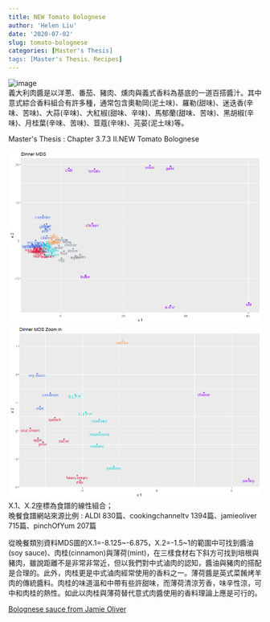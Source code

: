 ```yaml
---
title: NEW Tomato Bolognese
author: 'Helen Liu'
date: '2020-07-02'
slug: tomato-bolognese
categories: [Master's Thesis]
tags: [Master's Thesis、Recipes]
---
```

![image](https://img1.jamieoliver.com/jamieoliver/recipe-database/xtra_med/105276798.jpg?tr=w-400)
\
義大利肉醬是以洋蔥、番茄、豬肉、燻肉與義式香料為基底的一道百搭醬汁。其中意式綜合香料組合有許多種，通常包含奧勒岡(泥土味)、羅勒(甜味)、迷迭香(辛味、苦味)、大蒜(辛味)、大紅椒(甜味、辛味)、馬郁蘭(甜味、苦味)、黑胡椒(辛味)、月桂葉(辛味、苦味)、荳蔻(辛味)、芫荽(泥土味)等。

Master's Thesis : Chapter 3.7.3 II.NEW Tomato Bolognese

![image](https://github.com/610611108/Helen-Liu-blog/blob/master/blogger%20mds%20pictures/dinner_mds.png?raw=true)
![image](https://github.com/610611108/Helen-Liu-blog/blob/master/blogger%20mds%20pictures/dinner_mds_zoom_in.png?raw=true)
X.1、X.2座標為食譜的線性組合；\
晚餐食譜網站來源比例 : ALDI 830篇、cookingchanneltv 1394篇、jamieoliver 715篇、pinchOfYum 207篇

從晚餐類別資料MDS圖的X.1=-8.125~-6.875，X.2=-1.5~1的範圍中可找到醬油(soy sauce)、肉桂(cinnamon)與薄荷(mint)，在三樣食材右下斜方可找到培根與豬肉，雖說距離不是非常非常近，但以我們對中式滷肉的認知，醬油與豬肉的搭配是合理的。此外，肉桂更是中式滷肉經常使用的香料之一。薄荷醬是英式菜餚烤羊肉的傳統醬料。肉桂的味道溫和中帶有些許甜味，而薄荷清涼芳香，味辛性涼，可中和肉桂的熱性。如此以肉桂與薄荷替代意式肉醬使用的香料理論上應是可行的。

[Bolognese sauce from Jamie Oliver](https://www.jamieoliver.com/recipes/sauce-recipes/bolognese-sauce/)
